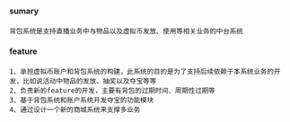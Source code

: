 #### sumary
```
背包系统是支持直播业务中与物品以及虚拟币发放、使用等相关业务的中台系统
```
#### feature
```
1、承担虚拟币账户和背包系统的构建，此系统的目的是为了支持后续依赖于本系统业务的开发，比如说活动中物品的发放、抽奖以及夺宝等等
2、负责新的feature的开发，主要有背包的过期时间、周期性过期等
3、基于背包系统和账户系统开发夺宝的功能模块
4、通过设计一个新的商城系统来支撑多业务
```
